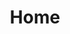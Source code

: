 ---
title: Home
sections:
  - section_id: hero
    type: section_hero
    title: Aprende Compartiendo
    image: images/hero.jpeg
    content: >-
      ¡La mejor manera de aprender es compartir tus conocimientos!
  - section_id: features
    type: section_grid
    col_number: three
    grid_items:
      - title: Contenidos digitales
        content: >-
          Los contenidos digitales son cualquier pieza de información que podemos incluir en un medio digital. Pueden estar formados por textos, imágenes, vídeos, mapas… ¡No hay límite para la creatividad!
        actions:
          - label: Aprende aquí
            url: /contenidos-digitales
            style: link
      - title: Compartir información
        content: >-
          Las redes sociales son un elemento ubicuo en la vida moderna. Compartir nuestras experiencias de vida con amigos y familiares puede ser agradable.
        actions:
          - label: Aprende aquí
            url: /compartir-informacion
            style: link
      - title: Verificación en dos pasos
        content: >-
          También conocido como doble factor de autenticación (2FA), es una medida de seguridad con la que hacemos más difícil que alguien sin autorización acceda a la cuenta personal de aquel servicio que cuente con esta funcionalidad
        actions:
          - label: Aprende aquí
            url: /verificacion-dos-pasos
            style: link
  - section_id: cta
    type: section_cta
    title: Competencias digitales
    subtitle: Existen muchas competencias digitales que podemos aprender. Te invitamos ha aprenderlas todas.
    actions:
      - label: Aprende aquí
        url: "https://competenciasdigitalesec.com"
        style: primary
seo:
  title: Aprende Compartiendo
  description: ¡La mejor manera de aprender es compartir tus conocimientos!
  extra:
    - name: 'og:type'
      value: website
      keyName: property
    - name: 'og:title'
      value: Aprende Compartiendo
      keyName: property
    - name: 'og:description'
      value: ¡La mejor manera de aprender es compartir tus conocimientos!
      keyName: property
    - name: 'og:image'
      value: "https://cdn.pixabay.com/photo/2014/03/24/17/06/hummingbird-295026_960_720.png"
      keyName: property
      relativeUrl: true
    - name: 'twitter:card'
      value: summary_large_image
    - name: 'twitter:title'
      value: Aprende Compartiendo
    - name: 'twitter:description'
      value: ¡La mejor manera de aprender es compartir tus conocimientos!
    - name: 'twitter:image'
      value: "https://cdn.pixabay.com/photo/2014/03/24/17/06/hummingbird-295026_960_720.png"
      relativeUrl: true
layout: advanced
---